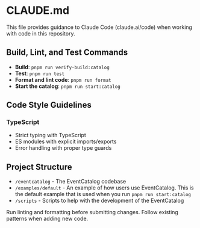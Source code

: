 # CLAUDE.md

This file provides guidance to Claude Code (claude.ai/code) when working with code in this repository.

## Build, Lint, and Test Commands

- **Build**: `pnpm run verify-build:catalog`
- **Test**: `pnpm run test`
- **Format and lint code**: `pnpm run format`
- **Start the catalog**: `pnpm run start:catalog`

## Code Style Guidelines

### TypeScript
- Strict typing with TypeScript
- ES modules with explicit imports/exports
- Error handling with proper type guards

## Project Structure
- `/eventcatalog` - The EventCatalog codebase
- `/examples/default` - An example of how users use EventCatalog. This is the default example that is used when you run `pnpm run start:catalog`
- `/scripts` - Scripts to help with the development of the EventCatalog

Run linting and formatting before submitting changes. Follow existing patterns when adding new code.